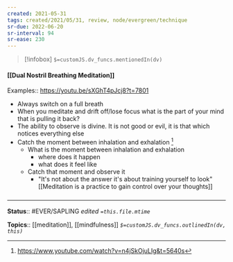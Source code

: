 ```yaml
---
created: 2021-05-31
tags: created/2021/05/31, review, node/evergreen/technique
sr-due: 2022-06-20
sr-interval: 94
sr-ease: 230
---
```

> [!infobox]
`$=customJS.dv_funcs.mentionedIn(dv)`

#### [[Dual Nostril Breathing Meditation]] 

Examples:: https://youtu.be/sXGhT4pJcj8?t=7801
- Always switch on a full breath 
- When you meditate and drift off/lose focus what is the part of your mind that is pulling it back?
- The ability to observe is divine. It is not good or evil, it is that which notices everything else
- Catch the moment between inhalation and exhalation [^1]
	- What is the moment between inhalation and exhalation
		- where does it happen
		- what does it feel like
	- Catch that moment and observe it
		- "It's not about the answer it's about training yourself to look"
[[Meditation is a practice to gain control over your thoughts]]

[^1]: https://www.youtube.com/watch?v=n4jSkOjuLIg&t=5640s

### <hr class="footnote"/>

**Status**:: #EVER/SAPLING 
*edited `=this.file.mtime`*

**Topics**:: [[meditation]], [[mindfulness]]
*`$=customJS.dv_funcs.outlinedIn(dv, this)`*
